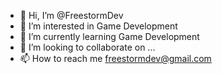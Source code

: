 - 👋 Hi, I’m @FreestormDev
- 👀 I’m interested in Game Development
- 🌱 I’m currently learning Game Development
- 💞️ I’m looking to collaborate on ...
- 📫 How to reach me freestormdev@gmail.com

<!---
FreestormDev/FreestormDev is a ✨ special ✨ repository because its `README.md` (this file) appears on your GitHub profile.
You can click the Preview link to take a look at your changes.
--->
